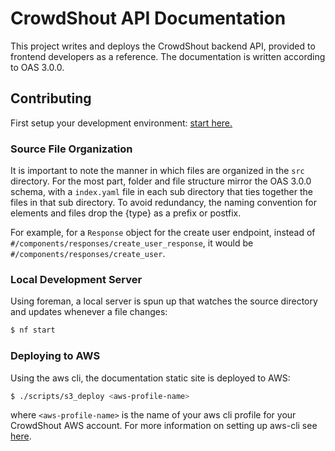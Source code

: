 # CrowdShout API Documentation
This project writes and deploys the CrowdShout backend API, provided to frontend developers as a reference. The documentation is written according to OAS 3.0.0.

## Contributing
First setup your development environment: [start here.](setup/start_here.md)

### Source File Organization
It is important to note the manner in which files are organized in the `src` directory. For the most part, folder and file structure mirror the OAS 3.0.0 schema, with a `index.yaml` file in each sub directory that ties together the files in that sub directory. To avoid redundancy, the naming convention for elements and files drop the {type} as a prefix or postfix.

For example, for a `Response` object for the create user endpoint, instead of `#/components/responses/create_user_response`, it would be `#/components/responses/create_user`.

### Local Development Server
Using foreman, a local server is spun up that watches the source directory and updates whenever a file changes:
```bash
$ nf start
```

### Deploying to AWS
Using the aws cli, the documentation static site is deployed to AWS:
```bash
$ ./scripts/s3_deploy <aws-profile-name>
```
where `<aws-profile-name>` is the name of your aws cli profile for your CrowdShout AWS account. For more information on setting up aws-cli see [here](https://docs.aws.amazon.com/lambda/latest/dg/setup-awscli.html).